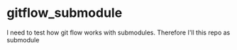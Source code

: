 # gitflow_submodule
I need to test how git flow works with submodules. Therefore I'll this repo as submodule
